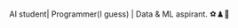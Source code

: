 AI student| Programmer(I guess) | Data & ML aspirant. ⚽♟️🎸 


<!---
rizzzwan/rizzzwan is a ✨ special ✨ repository because its `README.md` (this file) appears on your GitHub profile.
You can click the Preview link to take a look at your changes.
--->
